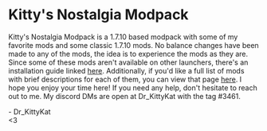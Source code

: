 # Kitty's Nostalgia Modpack
Kitty's Nostalgia Modpack is a 1.7.10 based modpack with some of my favorite mods and some classic 1.7.10 mods. No balance changes have been made to any of the mods, the idea is to experience the mods as they are. Since some of these mods aren't available on other launchers, there's an installation guide linked [here](https://github.com/DrKittyKat/mmodpack/blob/main/How%20to%20install.md). Additionally, if you'd like a full list of mods with brief descriptions for each of them, you can view that page [here](https://github.com/DrKittyKat/mmodpack/blob/main/Kitty's%20Nostalgia%20Mod%20List.md). I hope you enjoy your time here! If you need any help, don't hesitate to reach out to me. My discord DMs are open at Dr_KittyKat with the tag #3461.  

\- Dr_KittyKat  
<3